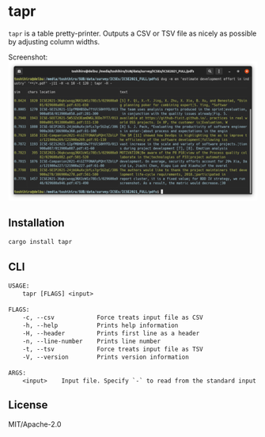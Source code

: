 # tapr

`tapr` is a table pretty-printer. Outputs a CSV or TSV file as nicely as possible by adjusting column widths.

Screenshot:  
![](docs/images/run1u.png)

## Installation

```sh
cargo install tapr
```

## CLI

```
USAGE:
    tapr [FLAGS] <input>

FLAGS:
    -c, --csv            Force treats input file as CSV
    -h, --help           Prints help information
    -H, --header         Prints first line as a header
    -n, --line-number    Prints line number
    -t, --tsv            Force treats input file as TSV
    -V, --version        Prints version information

ARGS:
    <input>    Input file. Specify `-` to read from the standard input
```

## License

MIT/Apache-2.0
